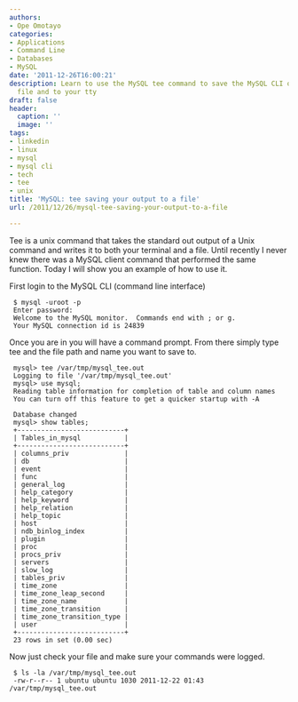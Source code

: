 ```yaml
---
authors:
- Ope Omotayo
categories:
- Applications
- Command Line
- Databases
- MySQL
date: '2011-12-26T16:00:21'
description: Learn to use the MySQL tee command to save the MySQL CLI output to a
  file and to your tty
draft: false
header:
  caption: ''
  image: ''
tags:
- linkedin
- linux
- mysql
- mysql cli
- tech
- tee
- unix
title: 'MySQL: tee saving your output to a file'
url: /2011/12/26/mysql-tee-saving-your-output-to-a-file

---
```


Tee is a unix command that takes the standard out output of a Unix command and writes it to both your terminal and a file. Until recently I never knew there was a MySQL client command that performed the same function. Today I will show you an example of how to use it.

First login to the MySQL CLI (command line interface)
     
     $ mysql -uroot -p
     Enter password:
     Welcome to the MySQL monitor.  Commands end with ; or g.
     Your MySQL connection id is 24839

Once you are in you will have a command prompt. From there simply type tee and the file path and name you want to save to.
     
     mysql> tee /var/tmp/mysql_tee.out
     Logging to file '/var/tmp/mysql_tee.out'
     mysql> use mysql;
     Reading table information for completion of table and column names
     You can turn off this feature to get a quicker startup with -A
     
     Database changed
     mysql> show tables;
     +---------------------------+
     | Tables_in_mysql           |
     +---------------------------+
     | columns_priv              |
     | db                        |
     | event                     |
     | func                      |
     | general_log               |
     | help_category             |
     | help_keyword              |
     | help_relation             |
     | help_topic                |
     | host                      |
     | ndb_binlog_index          |
     | plugin                    |
     | proc                      |
     | procs_priv                |
     | servers                   |
     | slow_log                  |
     | tables_priv               |
     | time_zone                 |
     | time_zone_leap_second     |
     | time_zone_name            |
     | time_zone_transition      |
     | time_zone_transition_type |
     | user                      |
     +---------------------------+
     23 rows in set (0.00 sec)

Now just check your file and make sure your commands were logged.

     $ ls -la /var/tmp/mysql_tee.out
     -rw-r--r-- 1 ubuntu ubuntu 1030 2011-12-22 01:43 /var/tmp/mysql_tee.out
